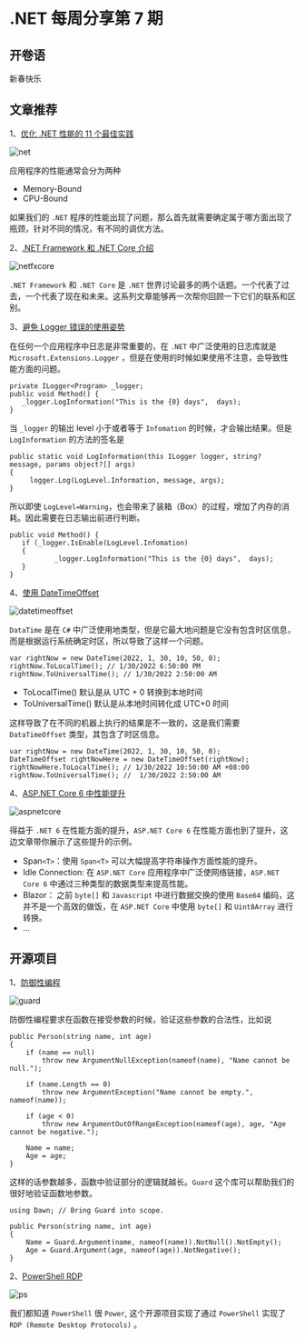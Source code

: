 # .NET 每周分享第 7 期

## 开卷语

新春快乐

## 文章推荐

1、[优化 .NET 性能的 11 个最佳实践](https://michaelscodingspot.com/cpu-bound-memory-bound/)

![net](https://dotnetweeklyimages.blob.core.windows.net/007/performance.jpeg)

应用程序的性能通常会分为两种

- Memory-Bound
- CPU-Bound

如果我们的 `.NET` 程序的性能出现了问题，那么首先就需要确定属于哪方面出现了瓶颈，针对不同的情况，有不同的调优方法。

2、[.NET Framework 和 .NET Core 介绍](https://procodeguide.com/dotnet/getting-started-net-core-framework/)

![netfxcore](https://dotnetweeklyimages.blob.core.windows.net/007/dotnet-core-framework.png)

`.NET Framework` 和 `.NET Core` 是 `.NET` 世界讨论最多的两个话题。一个代表了过去，一个代表了现在和未来。这系列文章能够再一次帮你回顾一下它们的联系和区别。

3、[避免 Logger 错误的使用姿势](https://www.youtube.com/watch?v=bnVfrd3lRv8&ab_channel=NickChapsas)

在任何一个应用程序中日志是非常重要的，在 `.NET` 中广泛使用的日志库就是 `Microsoft.Extensions.Logger` ，但是在使用的时候如果使用不注意，会导致性能方面的问题。

```Csharp
private ILogger<Program> _logger;
public void Method() {
   _logger.LogInformation("This is the {0} days",  days);
}
```

当 `_logger` 的输出 level 小于或者等于 `Infomation` 的时候，才会输出结果。但是 `LogInformation` 的方法的签名是

```Csharp
public static void LogInformation(this ILogger logger, string? message, params object?[] args)
{
     logger.Log(LogLevel.Information, message, args);
}
```

所以即使 `LogLevel=Warning`，也会带来了装箱（Box）的过程，增加了内存的消耗。因此需要在日志输出前进行判断。

```Csharp
public void Method() {
   if (_logger.IsEnable(LogLevel.Infomation)
   {
           _logger.LogInformation("This is the {0} days",  days);
   }
}
```

4、[使用 DateTimeOffset](https://ardalis.com/why-use-datetimeoffset/?utm_sq=gyiamfvfod)

![datetimeoffset](https://dotnetweeklyimages.blob.core.windows.net/007/datetimeoffset.png)

`DataTime` 是在 `C#` 中广泛使用地类型，但是它最大地问题是它没有包含时区信息，而是根据运行系统确定时区，所以导致了这样一个问题。

```Csharp
var rightNow = new DateTime(2022, 1, 30, 10, 50, 0);
rightNow.ToLocalTime(); // 1/30/2022 6:50:00 PM
rightNow.ToUniversalTime(); // 1/30/2022 2:50:00 AM
```

- ToLocalTime() 默认是从 UTC + 0 转换到本地时间
- ToUniversalTime() 默认是从本地时间转化成 UTC+0 时间

这样导致了在不同的机器上执行的结果是不一致的，这是我们需要 `DataTimeOffset` 类型，其包含了时区信息。

```Csharp
var rightNow = new DateTime(2022, 1, 30, 10, 50, 0);
DateTimeOffset rightNowHere = new DateTimeOffset(rightNow);
rightNowHere.ToLocalTime(); // 1/30/2022 10:50:00 AM +08:00
rightNow.ToUniversalTime(); //  1/30/2022 2:50:00 AM
```

4、[ASP.NET Core 6 中性能提升](https://devblogs.microsoft.com/dotnet/performance-improvements-in-aspnet-core-6/)

![aspnetcore](https://dotnetweeklyimages.blob.core.windows.net/007/aspnet-core-performance.png)

得益于 `.NET 6` 在性能方面的提升，`ASP.NET Core 6` 在性能方面也到了提升，这边文章带你展示了这些提升的示例。

- Span`<T>`：使用 `Span<T>` 可以大幅提高字符串操作方面性能的提升。
- Idle Connection: 在 `ASP.NET Core` 应用程序中广泛使网络链接，`ASP.NET Core 6` 中通过三种类型的数据类型来提高性能。
- Blazor： 之前 `byte[]` 和 `Javascript` 中进行数据交换的使用 `Base64` 编码，这并不是一个高效的做饭，在 `ASP.NET Core` 中使用 `byte[]` 和 `Uint8Array` 进行转换。
- ...

## 开源项目

1、[防御性编程](https://github.com/safakgur/guard)

![guard](https://dotnetweeklyimages.blob.core.windows.net/007/guard.png)

防御性编程要求在函数在接受参数的时候，验证这些参数的合法性，比如说

```Csharp
public Person(string name, int age)
{
    if (name == null)
        throw new ArgumentNullException(nameof(name), "Name cannot be null.");

    if (name.Length == 0)
        throw new ArgumentException("Name cannot be empty.", nameof(name));

    if (age < 0)
        throw new ArgumentOutOfRangeException(nameof(age), age, "Age cannot be negative.");

    Name = name;
    Age = age;
}
```

这样的话参数越多，函数中验证部分的逻辑就越长。`Guard` 这个库可以帮助我们的很好地验证函数地参数。

```Csharp
using Dawn; // Bring Guard into scope.

public Person(string name, int age)
{
    Name = Guard.Argument(name, nameof(name)).NotNull().NotEmpty();
    Age = Guard.Argument(age, nameof(age)).NotNegative();
}
```

2、[PowerShell RDP](https://github.com/DarkCoderSc/PowerRemoteDesktop)

![ps](https://dotnetweeklyimages.blob.core.windows.net/007/powershell-rdp.png)

我们都知道 `PowerShell` 很 `Power`, 这个开源项目实现了通过 `PowerShell` 实现了 `RDP (Remote Desktop Protocols)` 。
